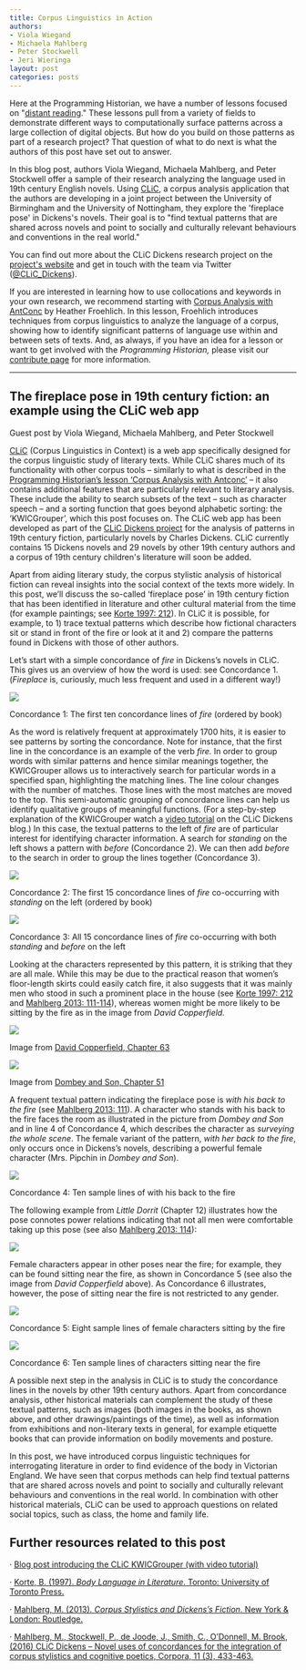 ```yaml
---
title: Corpus Linguistics in Action
authors:
- Viola Wiegand
- Michaela Mahlberg
- Peter Stockwell
- Jeri Wieringa
layout: post
categories: posts
---
```


Here at the Programming Historian, we have a number of lessons focused on "[distant reading](https://programminghistorian.org/lessons/?topic=distant-reading)." These lessons pull from a variety of fields to demonstrate different ways to computationally surface patterns across a large collection of digital objects. But how do you build on those patterns as part of a research project? That question of what to do next is what the authors of this post have set out to answer. 

In this blog post, authors Viola Wiegand, Michaela Mahlberg, and Peter Stockwell offer a sample of their research analyzing the language used in 19th century English novels. Using [CLiC](http://clic.bham.ac.uk/), a corpus analysis application that the authors are developing in a joint project between the University of Birmingham and the University of Nottingham, they explore the 'fireplace pose' in Dickens's novels. Their goal is to "find textual patterns that are shared across novels and point to socially and culturally relevant behaviours and conventions in the real world." 

You can find out more about the CLiC Dickens research project on the [project's website](http://www.birmingham.ac.uk/schools/edacs/departments/englishlanguage/research/projects/clic/index.aspx) and get in touch with the team via Twitter ([@CLiC_Dickens](https://twitter.com/CLiC_Dickens/)). 

If you are interested in learning how to use collocations and keywords in your own research, we recommend starting with [Corpus Analysis with AntConc](https://programminghistorian.org/lessons/corpus-analysis-with-antconc) by Heather Froehlich. In this lesson, Froehlich introduces techniques from corpus linguistics to analyze the language of a corpus, showing how to identify significant patterns of language use within and between sets of texts. And, as always, if you have an idea for a lesson or want to get involved with the *Programming Historian,* please visit our [contribute page](https://programminghistorian.org/contribute) for more information.

---

## The fireplace pose in 19th century fiction: an example using the CLiC web app

Guest post by Viola Wiegand, Michaela Mahlberg, and Peter Stockwell

[CLiC](http://clic.bham.ac.uk) (Corpus Linguistics in Context) is a web app specifically designed for the corpus linguistic study of literary texts. While CLiC shares much of its functionality with other corpus tools – similarly to what is described in the [Programming Historian’s lesson ‘Corpus Analysis with Antconc’](http://programminghistorian.org/lessons/corpus-analysis-with-antconc) – it also contains additional features that are particularly relevant to literary analysis. These include the ability to search subsets of the text – such as character speech – and a sorting function that goes beyond alphabetic sorting: the ‘KWICGrouper’, which this post focuses on. The CLiC web app has been developed as part of the [CLiC Dickens project](http://www.birmingham.ac.uk/schools/edacs/departments/englishlanguage/research/projects/clic/index.aspx) for the analysis of patterns in 19th century fiction, particularly novels by Charles Dickens. CLiC currently contains 15 Dickens novels and 29 novels by other 19th century authors and a corpus of 19th century children's literature will soon be added.

Apart from aiding literary study, the corpus stylistic analysis of historical fiction can reveal insights into the social context of the texts more widely. In this post, we’ll discuss the so-called ‘fireplace pose’ in 19th century fiction that has been identified in literature and other cultural material from the time (for example paintings; see [Korte 1997: 212](https://books.google.co.uk/books?id=o9o4gLzrRPEC&lpg=PP1&pg=PA212#v=onepage&q&f=false)). In CLiC it is possible, for example, to 1) trace textual patterns which describe how fictional characters sit or stand in front of the fire or look at it and 2) compare the patterns found in Dickens with those of other authors.

Let’s start with a simple concordance of *fire* in Dickens’s novels in CLiC. This gives us an overview of how the word is used: see Concordance 1\. (*Fireplace* is, curiously, much less frequent and used in a different way!)

![](/images/corpus-linguistics-in-action/Concordance_1_clic_dickens_fire_10_lines.png)

Concordance 1: The first ten concordance lines of *fire* (ordered by book)

As the word is relatively frequent at approximately 1700 hits, it is easier to see patterns by sorting the concordance. Note for instance, that the first line in the concordance is an example of the verb *fire.* In order to group words with similar patterns and hence similar meanings together, the KWICGrouper allows us to interactively search for particular words in a specified span, highlighting the matching lines. The line colour changes with the number of matches. Those lines with the most matches are moved to the top. This semi-automatic grouping of concordance lines can help us identify qualitative groups of meaningful functions. (For a step-by-step explanation of the KWICGrouper watch a [video tutorial](https://blog.bham.ac.uk/clic-dickens/2017/06/22/video-introducing-the-clic-kwicgrouper-function-to-group-concordance-lines/) on the CLiC Dickens blog.) In this case, the textual patterns to the left of *fire* are of particular interest for identifying character information. A search for *standing* on the left shows a pattern with *before* (Concordance 2). We can then add *before* to the search in order to group the lines together (Concordance 3).

![](/images/corpus-linguistics-in-action/Concordance_2_clic_dickens_fire_standing_15_lines.png)

Concordance 2: The first 15 concordance lines of *fire* co-occurring with *standing* on the left (ordered by book)

![](/images/corpus-linguistics-in-action/Concordance_3_clic_dickens_fire_standing_before_15_lines.png)

Concordance 3: All 15 concordance lines of *fire* co-occurring with both *standing* and *before* on the left

Looking at the characters represented by this pattern, it is striking that they are all male. While this may be due to the practical reason that women’s floor-length skirts could easily catch fire, it also suggests that it was mainly men who stood in such a prominent place in the house (see [Korte 1997: 212](https://books.google.co.uk/books?id=o9o4gLzrRPEC&lpg=PP1&pg=PA212#v=onepage&q&f=false) and [Mahlberg 2013: 111-114](https://books.google.co.uk/books?id=v98rcxoYUbYC&lpg=PP1&dq=mahlberg%20corpus%20stylistics&pg=PA111#v=onepage&q&f=false)), whereas women might be more likely to be sitting by the fire as in the image from *David Copperfield.*

![](/images/corpus-linguistics-in-action/Image_2_David_Copperfield_fireplace.jpg)

Image from [David Copperfield, Chapter 63](http://www.gutenberg.org/ebooks/766)

![](/images/corpus-linguistics-in-action/Image_1_mr_dombey_and_the_world.jpg)

Image from [Dombey and Son, Chapter 51](http://www.gutenberg.org/ebooks/821)

A frequent textual pattern indicating the fireplace pose is *with his back to the fire* (see [Mahlberg 2013: 111](https://books.google.co.uk/books?id=v98rcxoYUbYC&lpg=PP1&dq=mahlberg%20corpus%20stylistics&pg=PA111#v=onepage&q&f=false)). A character who stands with his back to the fire faces the room as illustrated in the picture from *Dombey and Son* and in line 4 of Concordance 4, which describes the character as *surveying the whole scene*. The female variant of the pattern, *with her back to the fire*, only occurs once in Dickens’s novels, describing a powerful female character (Mrs. Pipchin in *Dombey and Son*).

![](/images/corpus-linguistics-in-action/Concordance_4_clic_dickens_fire_with_his_back_10_lines.png)

Concordance 4: Ten sample lines of with his back to the fire

The following example from *Little Dorrit* (Chapter 12) illustrates how the pose connotes power relations indicating that not all men were comfortable taking up this pose (see also [Mahlberg 2013: 114](https://books.google.co.uk/books?id=v98rcxoYUbYC&lpg=PP1&dq=mahlberg%20corpus%20stylistics&pg=PA114#v=onepage&q&f=false)):

![](/images/corpus-linguistics-in-action/quotation.png)

Female characters appear in other poses near the fire; for example, they can be found sitting near the fire, as shown in Concordance 5 (see also the image from *David Copperfield* above). As Concordance 6 illustrates, however, the pose of sitting near the fire is not restricted to any gender.

![](/images/corpus-linguistics-in-action/Concordance_5_clic_fire_sitting_sat_female.png)

Concordance 5: Eight sample lines of female characters sitting by the fire

![](/images/corpus-linguistics-in-action/Concordance_6_clic_fire_sitting_sat_any.png)

Concordance 6: Ten sample lines of characters sitting near the fire

A possible next step in the analysis in CLiC is to study the concordance lines in the novels by other 19th century authors. Apart from concordance analysis, other historical materials can complement the study of these textual patterns, such as images (both images in the books, as shown above, and other drawings/paintings of the time), as well as information from exhibitions and non-literary texts in general, for example etiquette books that can provide information on bodily movements and posture.

In this post, we have introduced corpus linguistic techniques for interrogating literature in order to find evidence of the body in Victorian England. We have seen that corpus methods can help find textual patterns that are shared across novels and point to socially and culturally relevant behaviours and conventions in the real world. In combination with other historical materials, CLiC can be used to approach questions on related social topics, such as class, the home and family life.


## Further resources related to this post

· [Blog post introducing the CLiC KWICGrouper (with video tutorial)](https://blog.bham.ac.uk/clic-dickens/2017/06/22/video-introducing-the-clic-kwicgrouper-function-to-group-concordance-lines/)

· [Korte, B. (1997). *Body Language in Literature*. Toronto: University of Toronto Press.](https://books.google.co.uk/books?id=o9o4gLzrRPEC&lpg=PP1&pg=PP1#v=onepage&q&f=false)

· [Mahlberg, M. (2013). *Corpus Stylistics and Dickens’s Fiction*. New York & London: Routledge.](https://books.google.co.uk/books?id=v98rcxoYUbYC&lpg=PP1&pg=PP1#v=onepage&q&f=false)

· [Mahlberg, M., Stockwell, P., de Joode, J., Smith, C., O’Donnell, M. Brook, (2016) CLiC Dickens – Novel uses of concordances for the integration of corpus stylistics and cognitive poetics, Corpora, 11 (3), 433-463.](http://www.euppublishing.com/doi/full/10.3366/cor.2016.0102)






